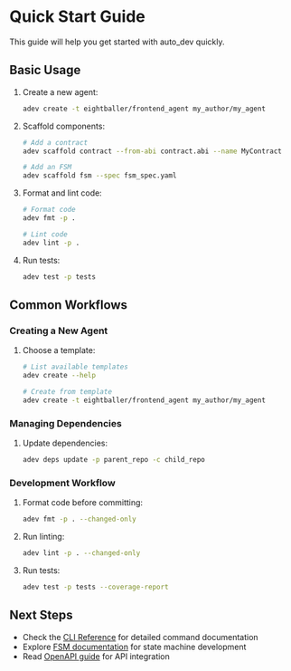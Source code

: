 # Quick Start Guide

This guide will help you get started with auto_dev quickly.

## Basic Usage

1. Create a new agent:
   ```bash
   adev create -t eightballer/frontend_agent my_author/my_agent
   ```

2. Scaffold components:
   ```bash
   # Add a contract
   adev scaffold contract --from-abi contract.abi --name MyContract
   
   # Add an FSM
   adev scaffold fsm --spec fsm_spec.yaml
   ```

3. Format and lint code:
   ```bash
   # Format code
   adev fmt -p .
   
   # Lint code
   adev lint -p .
   ```

4. Run tests:
   ```bash
   adev test -p tests
   ```

## Common Workflows

### Creating a New Agent

1. Choose a template:
   ```bash
   # List available templates
   adev create --help
   
   # Create from template
   adev create -t eightballer/frontend_agent my_author/my_agent
   ```

### Managing Dependencies

1. Update dependencies:
   ```bash
   adev deps update -p parent_repo -c child_repo
   ```

### Development Workflow

1. Format code before committing:
   ```bash
   adev fmt -p . --changed-only
   ```


2. Run linting:
   ```bash
   adev lint -p . --changed-only
   ```

3. Run tests:
   ```bash
   adev test -p tests --coverage-report
   ```

## Next Steps

- Check the [CLI Reference](commands/index.md) for detailed command documentation
- Explore [FSM documentation](fsm.md) for state machine development
- Read [OpenAPI guide](openapi.md) for API integration
